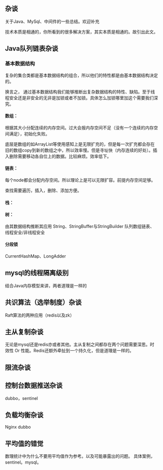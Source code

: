 ## 杂谈

关于Java、MySql、中间件的一些总结。欢迎补充

技术本质是相通的，你所看到的很多解决方案，其实本质是相通的。故引出此文。
## Java队列链表杂谈
### 基本数据结构

复杂的集合类都是基本数据结构的组合，所以他们的特性都是由基本数据结构决定的。

换言之， 通过基本数据结构我们能够推断出复杂数据结构的特性、缺陷。至于线程安全还是非安全的无非是加锁或者不加锁。具体怎么加锁哪里加这个需要我们深究。

#### 数组：

根据其大小分配连续的内存空间。过大会报内存空间不足（没有一个连续的内存空间满足），初始化失败。

底层是数组的如ArrayList等使用感知上是无限扩充的，但是每一次扩充都会存在旧的数组copy到新的数组之中，所以效率慢。但是寻址快（内存连续的好处）。插入删除需要移动各自位上的数据。比较麻烦。效率低下。


#### 链表：
每个node都会分配内存空间。所以理论上是可以无限扩容。前提内存空间足够。

查找需要遍历，插入，删除、添加方便。

#### 栈：

#### 树：

由其数据结构推断其应用
String、StringBuffer与StringBuilder
队列数组链表、线程安全/非线程安全

#### 分段锁
CurrentHashMap、LongAdder
## mysql的线程隔离级别
结合Java内存模型来讲，两者道理是一样的
## 共识算法（选举制度）杂谈
Raft算法的两种应用（redis以及zk）
## 主从复制杂谈
无论是mysql还是redis亦或者其他。主从复制之间都存在两个问题需要深思。时效性 Or 性能。Redis还额外牵扯到一个持久化，但是道理是一样的。
## 限流杂谈

## 控制台数据推送杂谈
dubbo，sentinel
## 负载均衡杂谈
Nginx dubbo 

## 平均值的错觉

数理统计中为什么不要用平均值作为参考。以及可能暴露出的问题。
具体案例，sentinel。mysql。


